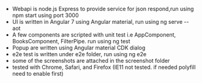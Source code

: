 - Webapi is node.js Express to provide service for json respond,run using npm start using port 3000
- UI is written in Angular 7 using Angular material, run using ng serve --aot
- A few components are scripted with unit test i.e AppComponent, BooksComponent, FilterPipe. run using ng test
- Popup are written using Angular material CDK dialog
- e2e test is written under e2e folder, run using ng e2e
- some of the screenshots are attached in the screenshot folder
- tested with Chrome, Safari, and Firefox (IE11 not tested. if needed polyfill need to enable first)

